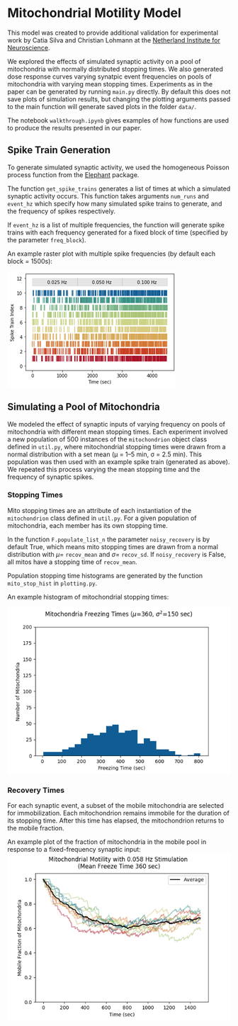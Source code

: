 # Mitochondrial Motility Model
This model was created to provide additional validation for experimental work by Catia Silva and Christian Lohmann at 
the [Netherland Institute for Neuroscience](https://nin.nl/research/researchgroups/lohmann-groep/).

We explored the effects of simulated synaptic activity on a pool of mitochondria with normally distributed stopping times.
We also generated dose response curves varying synatpic event frequencies on pools of mitochondria with varying mean stopping times.
Experiments as in the paper can be generated by running `main.py` directly. By default this does not save plots of simulation results,
but changing the plotting arguments passed to the main function will generate saved plots in the folder `data/`. 

The notebook `walkthrough.ipynb` gives examples of how functions are used to produce the results presented in our paper.

## Spike Train Generation
To generate simulated synaptic activity, we used the homogeneous Poisson process function from the [Elephant](https://elephant.readthedocs.io/en/latest/) package. 

The function `get_spike_trains` generates a list of times at which a simulated synaptic activity occurs. 
This function takes arguments `num_runs` and `event_hz` which specify how many simulated spike trains to generate, and the frequency of spikes respectively.

If `event_hz` is a list of multiple frequencies, the function will generate spike trains with each frequency generated for a fixed block of time (specified by the parameter `freq_block`). 

An example raster plot with multiple spike frequencies (by default each block = 1500s): 

![image](./data/SpikeRasters/example_spike_train.png)

## Simulating a Pool of Mitochondria 
We modeled the effect of synaptic inputs of varying frequency on pools of mitochondria with different mean stopping times. 
Each experiment involved a new population of 500 instances of the `mitochondrion` object class defined in `util.py`, where 
mitochondrial stopping times were drawn from a normal distribution with a set mean (µ = 1–5 min, σ = 2.5 min). This population
was then used with an example spike train (generated as above). We repeated this process varying the mean stopping time and the 
frequency of synaptic spikes.

### Stopping Times
Mito stopping times are an attribute of each instantiation of the `mitochondrion` class defined in `util.py`. 
For a given population of mitochondria, each member has its own stopping time.


In the function `F.populate_list_n` the parameter `noisy_recovery` is by default True, 
which means mito stopping times are drawn from a normal distribution with  $\mu$= `recov_mean` and  $\sigma$=  `recov_sd`. 
If `noisy_recovery` is False, all mitos have a stopping time of `recov_mean`.

Population stopping time histograms are generated by the function `mito_stop_hist` in `plotting.py`. 

An example histogram of mitochondrial stopping times: 

![image](./data/Histograms/Mito_freezing_histogram_360sec.png)

### Recovery Times
For each synaptic event, a subset of the mobile mitochondria are selected for immobilization. Each mitochondrion remains 
immobile for the duration of its stopping time. After this time has elapsed, the mitochondrion returns to the mobile fraction.

An example plot of the fraction of mitochondria in the mobile pool in response to a fixed-frequency synaptic input:
![image](./data/MeanRecovTimes/360sec/AvgMitoMotility0.058.png)